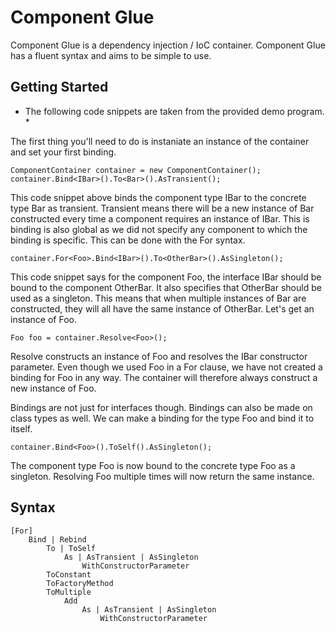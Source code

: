 Component Glue
==============

Component Glue is a dependency injection / IoC container. Component Glue has a fluent syntax and aims to be simple to use.

Getting Started
---------------

* The following code snippets are taken from the provided demo program. *

The first thing you'll need to do is instaniate an instance of the container and set your first binding.

	ComponentContainer container = new ComponentContainer();
	container.Bind<IBar>().To<Bar>().AsTransient();
	
This code snippet above binds the component type IBar to the concrete type Bar as transient. Transient means there
will be a new instance of Bar constructed every time a component requires an instance of IBar. This is binding is also
global as we did not specify any component to which the binding is specific. This can be done with the For syntax.

	container.For<Foo>.Bind<IBar>().To<OtherBar>().AsSingleton();
	
This code snippet says for the component Foo, the interface IBar should be bound to the component OtherBar. It also
specifies that OtherBar should be used as a singleton. This means that when multiple instances of Bar are constructed,
they will all have the same instance of OtherBar. Let's get an instance of Foo.

	Foo foo = container.Resolve<Foo>();
	
Resolve constructs an instance of Foo and resolves the IBar constructor parameter. Even though we used Foo in a For clause,
we have not created a binding for Foo in any way. The container will therefore always construct a new instance of Foo.

Bindings are not just for interfaces though. Bindings can also be made on class types as well. We can make a binding for
the type Foo and bind it to itself.

	container.Bind<Foo>().ToSelf().AsSingleton();

The component type Foo is now bound to the concrete type Foo as a singleton. Resolving Foo multiple times will now return
the same instance.

Syntax
------
	[For]
		Bind | Rebind
			To | ToSelf
				As | AsTransient | AsSingleton
					WithConstructorParameter
			ToConstant
			ToFactoryMethod
			ToMultiple
				Add
					As | AsTransient | AsSingleton
						WithConstructorParameter
						

